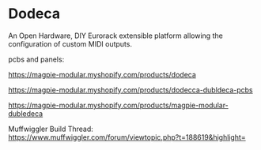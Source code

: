 # Dodeca
An Open Hardware, DIY Eurorack extensible platform allowing the configuration of custom MIDI outputs. 

pcbs and panels: 

https://magpie-modular.myshopify.com/products/dodeca 

https://magpie-modular.myshopify.com/products/dodecca-dubldeca-pcbs 

https://magpie-modular.myshopify.com/products/magpie-modular-dubledeca 

Muffwiggler Build Thread: https://www.muffwiggler.com/forum/viewtopic.php?t=188619&highlight=

